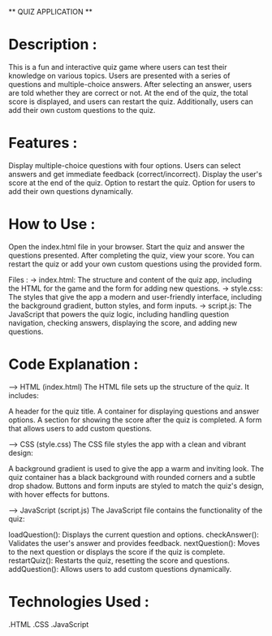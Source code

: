 ** QUIZ APPLICATION **

# Description :

This is a fun and interactive quiz game where users can test their knowledge on various topics. Users are presented with a series of questions and multiple-choice answers. After selecting an answer, users are told whether they are correct or not. At the end of the quiz, the total score is displayed, and users can restart the quiz. Additionally, users can add their own custom questions to the quiz.

# Features :

Display multiple-choice questions with four options.
Users can select answers and get immediate feedback (correct/incorrect).
Display the user's score at the end of the quiz.
Option to restart the quiz.
Option for users to add their own questions dynamically.

# How to Use :
Open the index.html file in your browser.
Start the quiz and answer the questions presented.
After completing the quiz, view your score.
You can restart the quiz or add your own custom questions using the provided form.

Files :
-> index.html: The structure and content of the quiz app, including the HTML for the game and the form for adding new questions.
-> style.css: The styles that give the app a modern and user-friendly interface, including the background gradient, button styles, and form inputs.
-> script.js: The JavaScript that powers the quiz logic, including handling question navigation, checking answers, displaying the score, and adding new questions.

# Code Explanation :

--> HTML (index.html)
The HTML file sets up the structure of the quiz. It includes:

A header for the quiz title.
A container for displaying questions and answer options.
A section for showing the score after the quiz is completed.
A form that allows users to add custom questions.

--> CSS (style.css)
The CSS file styles the app with a clean and vibrant design:

A background gradient is used to give the app a warm and inviting look.
The quiz container has a black background with rounded corners and a subtle drop shadow.
Buttons and form inputs are styled to match the quiz's design, with hover effects for buttons.

--> JavaScript (script.js)
The JavaScript file contains the functionality of the quiz:

loadQuestion(): Displays the current question and options.
checkAnswer(): Validates the user's answer and provides feedback.
nextQuestion(): Moves to the next question or displays the score if the quiz is complete.
restartQuiz(): Restarts the quiz, resetting the score and questions.
addQuestion(): Allows users to add custom questions dynamically.


# Technologies Used :
.HTML
.CSS
.JavaScript
